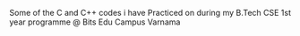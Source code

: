 Some of the C and C++ codes i have Practiced on during my B.Tech CSE 1st year programme @ Bits Edu Campus Varnama 
